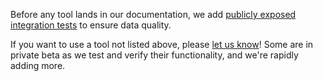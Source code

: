 Before any tool lands in our documentation, we add [publicly exposed integration tests](https://github.com/trytoolchest/toolchest-client-python/tree/main/tests) to ensure data quality.

If you want to use a tool not listed above, please [let us know](https://airtable.com/shrNBkD0bG2wB15jQ)! Some are in private beta as we test and verify their functionality, and we're rapidly adding more.